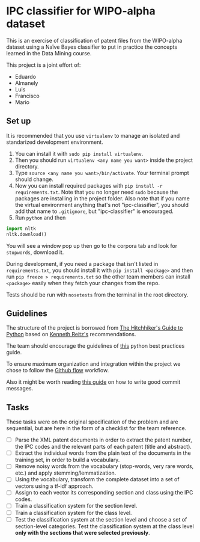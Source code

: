 # IPC classifier for WIPO-alpha dataset

This is an exercise of classification of patent files from the WIPO-alpha dataset using a Naïve 
Bayes classifier to put in practice the concepts learned in the Data Mining course.

This project is a joint effort of:
* Eduardo
* Almanely
* Luis
* Francisco
* Mario

## Set up
It is recommended that you use `virtualenv` to manage an isolated and standarized development environment. 
1. You can install it with `sudo pip install virtualenv`. 
2. Then you should run `virtualenv <any name you want>` inside the project directory.
3. Type `source <any name you want>/bin/activate`. Your terminal prompt should change.
4. Now you can install required packages with `pip install -r requirements.txt`. Note that you no longer need `sudo` because the packages are installing in the project folder. Also note that if you name the virtual environment anything that's not "ipc-classifier", you should add that name to `.gitignore`, but "ipc-classifier" is encouraged.
5. Run `python` and then

```python
import nltk
nltk.download()
```
	
You will see a window pop up then go to the corpora tab and look for `stopwords`, download it.

During development, if you need a package that isn't listed in `requirements.txt`, you should install it with `pip install <package>` and then run `pip freeze > requirements.txt` so the other team members can install `<package>` easily when they fetch your changes from the repo.

Tests should be run with `nosetests` from the terminal in the root directory.

## Guidelines
The structure of the project is borrowed from [The Hitchhiker's Guide to Python](http://python-guide-pt-br.readthedocs.io/en/latest/writing/structure/) based on [Kenneth Reitz's](https://github.com/kennethreitz/samplemod) recommendations.

The team should encourage the guidelines of [this](https://gist.github.com/sloria/7001839) python best practices guide.

To ensure maximum organization and integration within the project we chose to follow the [Github flow](https://guides.github.com/introduction/flow/) workflow.

Also it might be worth reading [this guide](https://chris.beams.io/posts/git-commit/) on how to write good commit messages.

## Tasks
These tasks were on the original specification of the problem and are sequential, but are here in the form of a checklist for the team reference.

- [ ] Parse the XML patent documents in order to extract the patent number, the IPC codes and the relevant parts of each patent (title and abstract).
- [ ] Extract the individual words from the plain text of the documents in the training set, in order to build a vocabulary.
- [ ] Remove noisy words from the vocabulary (stop-words, very rare words, etc.) and apply stemming/lemmatization.
- [ ] Using the vocabulary, transform the complete dataset into a set of vectors using a tf-idf approach.
- [ ] Assign to each vector its corresponding section and class using the IPC codes.
- [ ] Train a classification system for the section level.
- [ ] Train a classification system for the class level.
- [ ] Test the classification system at the section level and choose a set of section-level categories. Test the classification system at the class level **only with the sections that were selected previously**.

